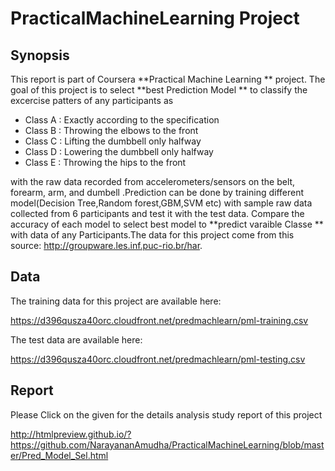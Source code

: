 # PracticalMachineLearning Project

## Synopsis

This report is part of Coursera **Practical Machine Learning ** project. The goal of this project is to select **best Prediction Model ** to classify the excercise patters of any  participants as

- Class A : Exactly according to the specification
- Class B : Throwing the elbows to the front
- Class C : Lifting the dumbbell only halfway
- Class D : Lowering the dumbbell only halfway
- Class E : Throwing the hips to the front

with the raw data recorded from accelerometers/sensors on the belt, forearm, arm, and dumbell .Prediction can be done by training different model(Decision Tree,Random forest,GBM,SVM etc) with sample raw data collected from 6 participants and test it with the test data. Compare the accuracy of each model to select best model to **predict varaible Classe ** with data of any Participants.The data for this project come from this source: http://groupware.les.inf.puc-rio.br/har.


## Data 

The training data for this project are available here: 

https://d396qusza40orc.cloudfront.net/predmachlearn/pml-training.csv

The test data are available here: 

https://d396qusza40orc.cloudfront.net/predmachlearn/pml-testing.csv

## Report

Please Click on the given for the details analysis study report of this project

http://htmlpreview.github.io/?https://github.com/NarayananAmudha/PracticalMachineLearning/blob/master/Pred_Model_Sel.html

